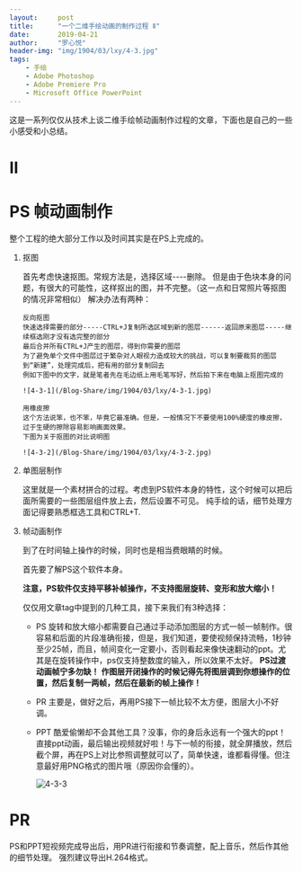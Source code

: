 ```yaml
---
layout:     post
title:      "一个二维手绘动画的制作过程 Ⅱ"
date:       2019-04-21
author:     "罗心悦"
header-img: "img/1904/03/lxy/4-3.jpg"
tags:
    - 手绘
    - Adobe Photoshop
    - Adobe Premiere Pro
    - Microsoft Office PowerPoint
---
```


这是一系列仅仅从技术上谈二维手绘帧动画制作过程的文章，下面也是自己的一些小感受和小总结。


#  Ⅱ


# PS 帧动画制作

整个工程的绝大部分工作以及时间其实是在PS上完成的。

1. 抠图

   首先考虑快速抠图。常规方法是，选择区域----删除。
   但是由于色块本身的问题，有很大的可能性，这样抠出的图，并不完整。（这一点和日常照片等抠图的情况非常相似）
   解决办法有两种：
       
       反向抠图
       快速选择需要的部分-----CTRL+J复制所选区域到新的图层------返回原来图层-----继续框选刚才没有选完整的部分
       最后合并所有CTRL+J产生的图层，得到你需要的图层
       为了避免单个文件中图层过于繁杂对人眼视力造成较大的挑战，可以复制要裁剪的图层到“新建”，处理完成后，把有用的部分复制回去
       例如下图中的文字，就是笔者先在毛边纸上用毛笔写好，然后拍下来在电脑上抠图完成的

       ![4-3-1](/Blog-Share/img/1904/03/lxy/4-3-1.jpg)

       用橡皮擦
       这个方法说笨，也不笨，毕竟它最准确。但是，一般情况下不要使用100%硬度的橡皮擦，过于生硬的擦除容易影响画面效果。
       下图为关于抠图的对比说明图

       ![4-3-2](/Blog-Share/img/1904/03/lxy/4-3-2.jpg)


2. 单图层制作

    这里就是一个素材拼合的过程。考虑到PS软件本身的特性，这个时候可以把后面所需要的一些图层组件放上去，然后设置不可见。
    纯手绘的话，细节处理方面记得要熟悉框选工具和CTRL+T.

3. 帧动画制作

    到了在时间轴上操作的时候，同时也是相当费眼睛的时候。

    首先要了解PS这个软件本身。

    **注意，PS软件仅支持平移补帧操作，不支持图层旋转、变形和放大缩小！**

    仅仅用文章tag中提到的几种工具，接下来我们有3种选择：
    - PS
      旋转和放大缩小都需要自己通过手动添加图层的方式一帧一帧制作。很容易和后面的片段准确衔接，但是，我们知道，要使视频保持流畅，1秒钟至少25帧，而且，帧间变化一定要小，否则看起来像快速翻动的ppt。尤其是在旋转操作中，ps仅支持整数度的输入，所以效果不太好。
      **PS过渡动画帧宁多勿缺！**
      **作图层开闭操作的时候记得先将图层调到你想操作的位置，然后复制一两帧，然后在最新的帧上操作！**

    - PR
      主要是，做好之后，再用PS接下一帧比较不太方便，图层大小不好调。
    - PPT
      酷爱偷懒却不会其他工具？没事，你的身后永远有一个强大的ppt！直接ppt动画，最后输出视频就好啦！与下一帧的衔接，就全屏播放，然后截个屏，再在PS上对比参照调整就可以了，简单快速，谁都看得懂。但注意最好用PNG格式的图片哦（原因你会懂的）。

      ![4-3-3](/Blog-Share/img/1904/03/lxy/4-3-3.jpg)

# PR

PS和PPT短视频完成导出后，用PR进行衔接和节奏调整，配上音乐，然后作其他的细节处理。
强烈建议导出H.264格式。
